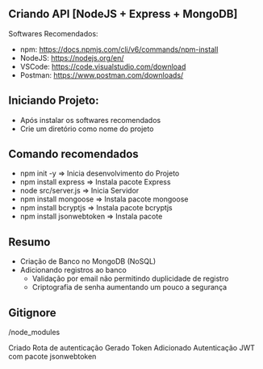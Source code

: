 ## Criando API [NodeJS + Express + MongoDB]

Softwares Recomendados:
 - npm: https://docs.npmjs.com/cli/v6/commands/npm-install
 - NodeJS: https://nodejs.org/en/
 - VSCode: https://code.visualstudio.com/download
 - Postman: https://www.postman.com/downloads/

## Iniciando Projeto:
 - Após instalar os softwares recomendados
 - Crie um diretório como nome do projeto

## Comando recomendados
 - npm init -y             => Inicia desenvolvimento do Projeto
 - npm install express     => Instala pacote Express
 - node src/server.js      => Inicia Servidor
 - npm install mongoose    => Instala pacote mongoose
 - npm install bcryptjs    => Instala pacote bcryptjs
 - npm install jsonwebtoken    => Instala pacote

## Resumo
 - Criação de Banco no MongoDB (NoSQL)
 - Adicionando registros ao banco
   - Validação por email não permitindo duplicidade de registro
   - Criptografia de senha aumentando um pouco a segurança

## Gitignore
/node_modules

Criado Rota de autenticação
Gerado Token
Adicionado Autenticação JWT com pacote jsonwebtoken